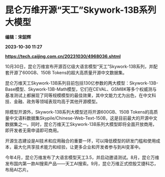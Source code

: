 # 昆仑万维开源“天工”Skywork-13B系列大模型
**编辑：宋韶辉**

**2023-10-30 11:27**

**https://tech.caijing.com.cn/20231030/4968036.shtml**

10月30日，昆仑万维宣布开源百亿级大语言模型“天工”Skywork-13B系列，并配套开源了600GB、150B Tokens的超大高质量开源中文数据集。

昆仑万维天工Skywork-13B系列目前包括130亿参数的两大模型：Skywork-13B-Base模型、Skywork-13B-Math模型，它们在CEVAL、GSM8K等多个权威测与基准测试上都展现了同等规模模型的最佳效果，其中文能力尤为出色，在中文科技、金融、政务等领域表现均高于其他开源模型。

除模型开源外，Skywork-13B系列大模型还将开源600GB、150B Tokens的高质量中文语料数据集Skypile/Chinese-Web-Text-150B，这是目前最大的开源中文数据集之一。同时，昆仑万维天工Skywork-13B系列大模型即将全面开放商用，即开发者无需申请即可商用。

开源生态建设是AI技术和应用融合的重要一环，可以降低模型的研发门槛和使用成本，最大化共享技术能力和经验，让更多企业和开发者参与到AI变革中。

今年4月，昆仑万维发布了大语言模型天工3.5，并启动邀请测试。8月，昆仑万维发布国内第一款AI搜索产品——天工AI搜索。9月，昆仑万维正式控股艾捷科芯，布局AI芯片。